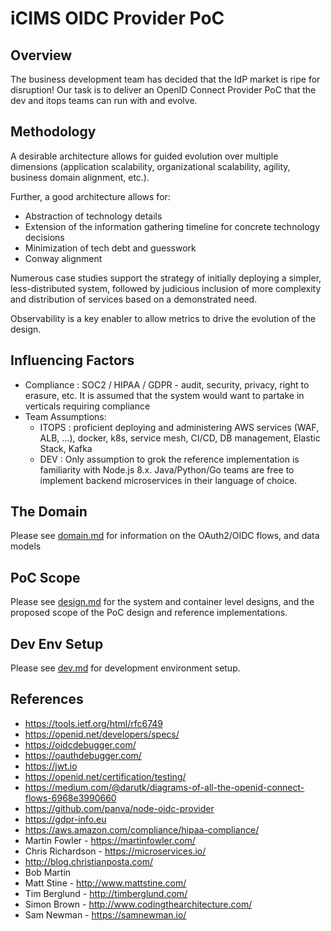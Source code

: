 # iCIMS OIDC Provider PoC

## Overview

The business development team has decided that the IdP market is ripe for disruption! Our task is to deliver an OpenID Connect Provider PoC that the dev and itops teams can run with and evolve.

## Methodology

A desirable architecture allows for guided evolution over multiple dimensions (application scalability, organizational scalability, agility, business domain alignment, etc.).

Further, a good architecture allows for:

* Abstraction of technology details
* Extension of the information gathering timeline for concrete technology decisions
* Minimization of tech debt and guesswork
* Conway alignment

Numerous case studies support the strategy of initially deploying a simpler, less-distributed system, followed by judicious inclusion of more complexity and distribution of services based on a demonstrated need.

Observability is a key enabler to allow metrics to drive the evolution of the design.


## Influencing Factors

* Compliance : SOC2 / HIPAA / GDPR - audit, security, privacy, right to erasure, etc. It is assumed that the system would want to partake in verticals requiring compliance
* Team Assumptions: 
  - ITOPS : proficient deploying and administering AWS services (WAF, ALB, ...), docker, k8s, service mesh, CI/CD, DB management, Elastic Stack, Kafka
  - DEV : Only assumption to grok the reference implementation is familiarity with Node.js 8.x. Java/Python/Go teams are free to implement backend microservices in their language of choice.

## The Domain

Please see [domain.md](./docs/domain.md) for information on the OAuth2/OIDC flows, and data models

## PoC Scope

Please see [design.md](./docs/design.md) for the system and container level designs, and the proposed scope of the PoC design and reference implementations.

## Dev Env Setup

Please see [dev.md](./docs/dev.md) for development environment setup.

## References

* https://tools.ietf.org/html/rfc6749
* https://openid.net/developers/specs/
* https://oidcdebugger.com/
* https://oauthdebugger.com/
* https://jwt.io
* https://openid.net/certification/testing/
* https://medium.com/@darutk/diagrams-of-all-the-openid-connect-flows-6968e3990660
* https://github.com/panva/node-oidc-provider
* https://gdpr-info.eu
* https://aws.amazon.com/compliance/hipaa-compliance/
* Martin Fowler - https://martinfowler.com/
* Chris Richardson - https://microservices.io/
* http://blog.christianposta.com/
* Bob Martin 
* Matt Stine - http://www.mattstine.com/
* Tim Berglund - http://timberglund.com/
* Simon Brown - http://www.codingthearchitecture.com/
* Sam Newman - https://samnewman.io/
